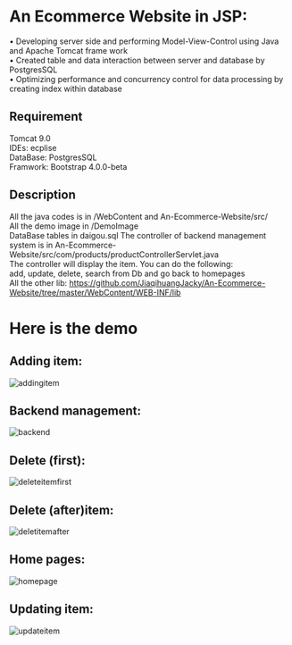 # An Ecommerce Website in JSP: </br>
• Developing server side and performing Model-View-Control using Java and Apache Tomcat frame work </br>
• Created table and data interaction between server and database by PostgresSQL </br>
• Optimizing performance and concurrency control for data processing by creating index within database </br>

## Requirement
Tomcat 9.0 </br>
IDEs: ecplise </br>
DataBase: PostgresSQL </br>
Framwork: Bootstrap 4.0.0-beta


## Description
All the java codes is in /WebContent and An-Ecommerce-Website/src/ </br>
All the demo image in /DemoImage </br>
DataBase tables in daigou.sql
The controller of backend management system is in An-Ecommerce-Website/src/com/products/productControllerServlet.java </br>
The controller will display the item. You can do the following:  </br>
add, update, delete, search from Db and go back to homepages  </br>
All the other lib: https://github.com/JiaqihuangJacky/An-Ecommerce-Website/tree/master/WebContent/WEB-INF/lib </br>

# Here is the demo
## Adding item:
![addingitem](https://user-images.githubusercontent.com/21152514/30788629-a975f74c-a153-11e7-816b-8ea065e794da.png) </br>
## Backend management:
![backend](https://user-images.githubusercontent.com/21152514/30788630-a9760ebc-a153-11e7-9a62-c9b21cc4cfd2.png) </br>
## Delete (first):
![deleteitemfirst](https://user-images.githubusercontent.com/21152514/30788628-a976000c-a153-11e7-914f-d0570eca7f4f.png) </br>
## Delete (after)item:
![deletitemafter](https://user-images.githubusercontent.com/21152514/30788632-a9890918-a153-11e7-9feb-fe0dd1f58289.png) </br>
## Home pages:
![homepage](https://user-images.githubusercontent.com/21152514/30788633-a98a17f4-a153-11e7-9a06-98ce004d50a8.png) </br>
## Updating item:
![updateitem](https://user-images.githubusercontent.com/21152514/30788631-a9786db0-a153-11e7-89f8-1d22451e4360.png) </br>

